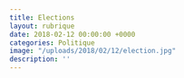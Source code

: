 ```yaml
---
title: Elections
layout: rubrique
date: 2018-02-12 00:00:00 +0000
categories: Politique
image: "/uploads/2018/02/12/election.jpg"
description: ''
---
```

